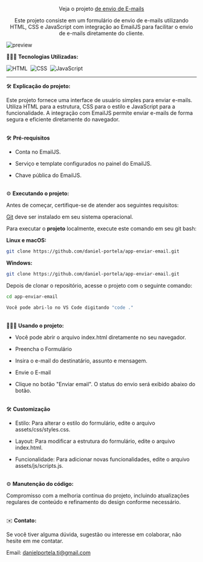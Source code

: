 <div align="center">

Veja o projeto <a href="https://appenviaremail.netlify.app/"> de envio de E-mails</a>

<p>Este projeto consiste em um formulário de envio de e-mails utilizando HTML, CSS e JavaScript com integração ao EmailJS para facilitar o envio de e-mails diretamente do cliente.</p>
</div>

![preview](https://github.com/daniel-portela/app-enviar-email/assets/110783805/aa4eb8eb-4536-4818-bdd1-6d207962096f)

👨🏼‍💻 <b>Tecnologias Utilizadas:</b>

![HTML](https://img.shields.io/badge/-HTML-0D1117?style=for-the-badge&logo=html5&labelColor=0D1117)&nbsp;
![CSS](https://img.shields.io/badge/-CSS-0D1117?style=for-the-badge&logo=CSS3&logoColor=blue&labelColor=0D1117)&nbsp;
![JavaScript](https://img.shields.io/badge/-javascript-0D1117?style=for-the-badge&logo=javascript&logoColor=yellow&labelColor=0D1117)&nbsp;<hr>

🛠️ <b>Explicação do projeto:</b>

Este projeto fornece uma interface de usuário simples para enviar e-mails. Utiliza HTML para a estrutura, CSS para o estilo e JavaScript para a funcionalidade. A integração com EmailJS permite enviar e-mails de forma segura e eficiente diretamente do navegador.<br><br>

🛠️ <b>Pré-requisitos</b>

- Conta no EmailJS.

- Serviço e template configurados no painel do EmailJS.

- Chave pública do EmailJS.<br><br>

⚙️ <b>Executando o projeto:</b>

<p>Antes de começar, certifique-se de atender aos seguintes requisitos:</p>

[Git](https://git-scm.com/downloads "Download Git") deve ser instalado em seu sistema operacional.

Para executar o <b>projeto</b> localmente, execute este comando em seu git bash:

<b>Linux e macOS:</b>

```bash
git clone https://github.com/daniel-portela/app-enviar-email.git
```

<b>Windows:</b>

```bash
git clone https://github.com/daniel-portela/app-enviar-email.git
```
Depois de clonar o repositório, acesse o projeto com o seguinte comando:

```bash
cd app-enviar-email
```

```bash
Você pode abri-lo no VS Code digitando "code ."
```

<br>👨🏼‍💻 <b>Usando o projeto:</b>

- Você pode abrir o arquivo index.html diretamente no seu navegador.

- Preencha o Formulário

- Insira o e-mail do destinatário, assunto e mensagem.

- Envie o E-mail

- Clique no botão "Enviar email". O status do envio será exibido abaixo do botão.<br><br>

🛠️ <b>Customização</b>

- Estilo: Para alterar o estilo do formulário, edite o arquivo assets/css/styles.css.

- Layout: Para modificar a estrutura do formulário, edite o arquivo index.html.

- Funcionalidade: Para adicionar novas funcionalidades, edite o arquivo assets/js/scripts.js.<br><br>

⚙️ <b>Manutenção do código:</b>

Compromisso com a melhoria contínua do projeto, incluindo atualizações regulares de conteúdo e refinamento do design conforme necessário.<br><br>

✉️ <b>Contato:</b>

Se você tiver alguma dúvida, sugestão ou interesse em colaborar, não hesite em me contatar.

Email: <a href="mailto:danielportela.ti@gmail.com">danielportela.ti@gmail.com</a> 

